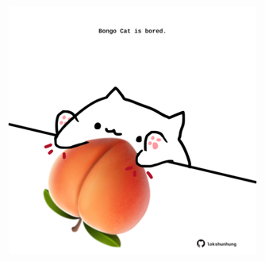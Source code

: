 <!-- built at 17/12/2023, 05:00:39 UTC -->
<p align="center">
  <img width="500" height="500" src="./ReadmeImage.svg">
</p>
